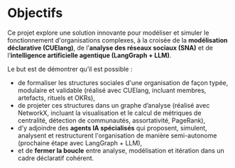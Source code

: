 # Objectifs

Ce projet explore une solution innovante pour modéliser et simuler le fonctionnement d'organisations complexes, à la croisée de la **modélisation déclarative (CUElang)**, de l’**analyse des réseaux sociaux (SNA)** et de l’**intelligence artificielle agentique (LangGraph + LLM)**.

Le but est de démontrer qu’il est possible :
- de formaliser les structures sociales d'une organisation de façon typée, modulaire et validable (réalisé avec CUElang, incluant membres, artefacts, rituels et OKRs),
- de projeter ces structures dans un graphe d’analyse (réalisé avec NetworkX, incluant la visualisation et le calcul de métriques de centralité, détection de communautés, assortativité, PageRank),
- d’y adjoindre des **agents IA spécialisés** qui proposent, simulent, analysent et restructurent l'organisation de manière semi-autonome (prochaine étape avec LangGraph + LLM),
- et de **fermer la boucle** entre analyse, modélisation et itération dans un cadre déclaratif cohérent.